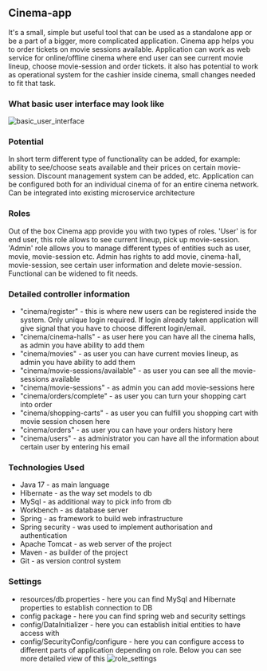 ## Cinema-app

It's a small, simple but useful tool that can be used as a standalone app or be a part of a bigger,
more complicated application. Cinema app helps you to order tickets on movie sessions available.
Application can work as web service for online/offline cinema where end user can see current movie
lineup, choose movie-session and order tickets. it also has potential to work as operational system
for the cashier inside cinema, small changes needed to fit that task.

### What basic user interface may look like

![basic_user_interface](https://github.com/VolodymyrBarik/my-cinema-app/assets/92677614/687f5539-f667-4a18-b9ee-de6e14b5b92a)

### Potential

In short term different type of functionality can be added, for example: ability to see/choose
seats available and their prices on certain movie-session. Discount management system can be added, etc.
Application can be configured both for an individual cinema of for an entire cinema network.
Can be integrated into existing microservice architecture

### Roles

Out of the box Cinema app provide you with two types of roles. 'User' is for end user, this role allows to
see current lineup, pick up movie-session. 'Admin' role
allows you to manage different types of entities such as user, movie, movie-session etc.
Admin has rights to add movie, cinema-hall, movie-session, see certain user information and delete
movie-session. Functional can be widened to fit needs.

### Detailed controller information

* "cinema/register" - this is where new users can be registered inside the system. Only unique login
   required. If login already taken application will give signal that you have to choose different login/email.
* "cinema/cinema-halls" - as user here you can have all the cinema halls, as admin you have ability to add them
* "cinema/movies" - as user you can have current movies lineup, as admin you have ability to add them
* "cinema/movie-sessions/available" - as user you can see all the movie-sessions available
* "cinema/movie-sessions" - as admin you can add movie-sessions here
* "cinema/orders/complete" - as user you can turn your shopping cart into order
* "cinema/shopping-carts" - as user you can fulfill you shopping cart with movie session chosen here
* "cinema/orders" - as user you can have your orders history here
* "cinema/users" - as administrator you can have all the information about certain user by entering his email

### Technologies Used

* Java 17 - as main language
* Hibernate - as the way set models to db
* MySql - as additional way to pick info from db
* Workbench - as database server
* Spring - as framework to build web infrastructure
* Spring security - was used to implement authorisation and authentication
* Apache Tomcat - as web server of the project
* Maven - as builder of the project
* Git - as version control system

### Settings

* resources/db.properties - here you can find MySql and Hibernate properties to establish connection to DB
* config package - here you can find spring web and security settings
* config/DataInitializer - here you can establish initial entities to have access with
* config/SecurityConfig/configure - here you can configure access to different parts of application depending
  on role. Below you can see more detailed view of this
  ![role_settings](https://github.com/VolodymyrBarik/my-cinema-app/assets/92677614/357d20e1-8f2d-46bb-b375-aaf9497c1b60)


